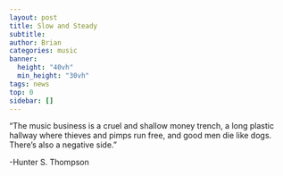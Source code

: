 ```yaml
---
layout: post
title: Slow and Steady
subtitle: 
author: Brian
categories: music
banner:
  height: "40vh"
  min_height: "30vh"
tags: news
top: 0
sidebar: []
---
```


“The music business is a cruel and shallow money trench, a long plastic hallway where thieves and pimps run free, and good men die like dogs. There’s also a negative side.”

-Hunter S. Thompson
